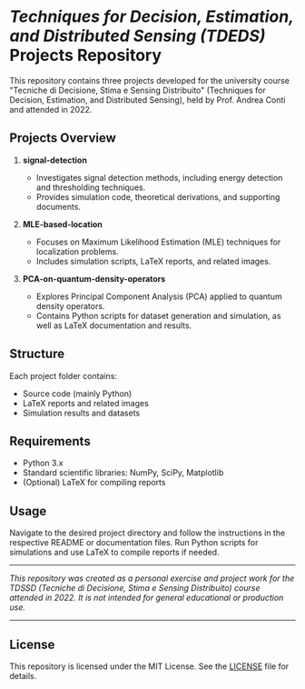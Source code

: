 # *Techniques for Decision, Estimation, and Distributed Sensing (TDEDS)* Projects Repository

This repository contains three projects developed for the university course "Tecniche di Decisione, Stima e Sensing Distribuito" (Techniques for Decision, Estimation, and Distributed Sensing), held by Prof. Andrea Conti and attended in 2022.

## Projects Overview

1. **signal-detection**
   - Investigates signal detection methods, including energy detection and thresholding techniques.
   - Provides simulation code, theoretical derivations, and supporting documents.

2. **MLE-based-location**
   - Focuses on Maximum Likelihood Estimation (MLE) techniques for localization problems.
   - Includes simulation scripts, LaTeX reports, and related images.

3. **PCA-on-quantum-density-operators**
   - Explores Principal Component Analysis (PCA) applied to quantum density operators.
   - Contains Python scripts for dataset generation and simulation, as well as LaTeX documentation and results.

## Structure

Each project folder contains:
- Source code (mainly Python)
- LaTeX reports and related images
- Simulation results and datasets

## Requirements

- Python 3.x
- Standard scientific libraries: NumPy, SciPy, Matplotlib
- (Optional) LaTeX for compiling reports

## Usage

Navigate to the desired project directory and follow the instructions in the respective README or documentation files. Run Python scripts for simulations and use LaTeX to compile reports if needed.

---

*This repository was created as a personal exercise and project work for the TDSSD (Tecniche di Decisione, Stima e Sensing Distribuito) course attended in 2022. It is not intended for general educational or production use.*

---

## License

This repository is licensed under the MIT License. See the [LICENSE](LICENSE) file for details.

